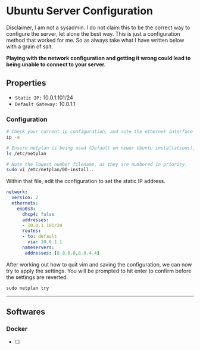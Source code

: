# Ubuntu Server Configuration
Disclaimer, I am not a sysadmin. I do not claim this to be the correct way to configure the server, let alone the best way. This is just a configuration method that worked for me. So as always take what I have written below with a grain of salt. 

**Playing with the network configuration and getting it wrong could lead to being unable to connect to your server.**

## Properties
- `Static IP:` 10.0.1.101/24
- `Default Gateway:` 10.0.1.1

### Configuration

```bash
# Check your current ip configuration, and note the ethernet interface we want to edit.
ip -a

# Ensure netplan is being used (Default on newer Ubuntu installations), should be a file XX-something where XX is a number
ls /etc/netplan

# Note the lowest number filename, as they are numbered in priority.
sudo vi /etc/netplan/00-install..
```

Within that file, edit the configuration to set the static IP address.
```yaml
network:
  version: 2
  ethernets:
    enp0s3:
      dhcp4: false
      addresses:
      - 10.0.1.101/24
      routes:
      - to: default
        via: 10.0.1.1
      nameservers:
       addresses: [8.8.8.8,8.8.4.4]
```

After working out how to quit vim and saving the configuration, we can now try to apply the settings.
You will be prompted to hit enter to confirm before the settings are reverted. 
```
sudo netplan try
```
---

## Softwares
### Docker

- [ ] 
